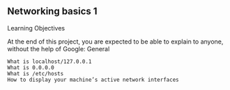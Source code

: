 ## Networking basics 1

Learning Objectives

At the end of this project, you are expected to be able to explain to anyone, without the help of Google:
General

    What is localhost/127.0.0.1
    What is 0.0.0.0
    What is /etc/hosts
    How to display your machine’s active network interfaces


